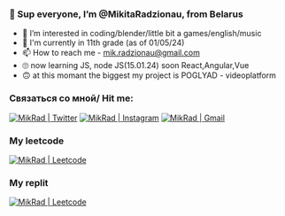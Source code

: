 ### 👋 Sup everyone, I’m @MikitaRadzionau, from Belarus
- 👀 I’m interested in coding/blender/little bit a games/english/music
- 🌱 I'm currently in 11th grade (as of 01/05/24)
- 📫 How to reach me - mik.radzionau@gmail.com
- 🙄 now learning JS, node JS(15.01.24) soon React,Angular,Vue
- 🙃 at this momant the biggest my project is POGLYAD - videoplatform


### Связаться со мной/ Hit me:
[<img alt="MikRad | Twitter" src="https://img.shields.io/badge/twitter-E4405F.svg?&style=for-the-badge&logo=twitter&logoColor=white" />][twitter]
[<img alt="MikRad | Instagram" src="https://img.shields.io/badge/instagram-E4405F.svg?&style=for-the-badge&logo=Instagram&logoColor=white" />][instagram]
[<img alt="MikRad | Gmail" src="https://img.shields.io/badge/gmail-E4405F.svg?&style=for-the-badge&logo=Gmail&logoColor=white" />][mail]

### My leetcode
[<img alt="MikRad | Leetcode" src="https://img.shields.io/badge/leetcode-E4405F.svg?&style=for-the-badge&logo=Leetcode&logoColor=white" />][leetcode]
### My replit
[<img alt="MikRad | Leetcode" src="https://img.shields.io/badge/replit-E4405F.svg?&style=for-the-badge&logo=Replit&logoColor=white" />][replit]

[instagram]: https://www.instagram.com/ov_ov_ov_/
[twitter]: https://twitter.com/MikiRadz
[leetcode]:https://leetcode.com/MikitaRadzionau/
[replit]:https://leetcode.com/MikitaRadzionau/
[mail]:https://mail.google.com/mail/u/0/#inbox
